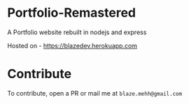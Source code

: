 # Portfolio-Remastered

A Portfolio website rebuilt in nodejs and express

Hosted on - https://blazedev.herokuapp.com

# Contribute

To contribute, open a PR or mail me at ```blaze.mehh@gmail.com```
